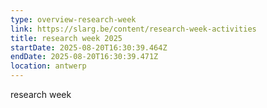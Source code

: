 ```yaml
---
type: overview-research-week
link: https://slarg.be/content/research-week-activities
title: research week 2025
startDate: 2025-08-20T16:30:39.464Z
endDate: 2025-08-20T16:30:39.471Z
location: antwerp
---
```

research week